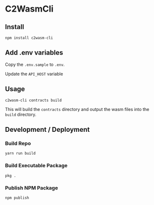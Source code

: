# C2WasmCli

## Install

`npm install c2wasm-cli`

## Add .env variables

Copy the `.env.sample` to `.env`.

Update the `API_HOST` variable

## Usage

`c2wasm-cli contracts build`

This will build the `contracts` directory and output the wasm files into the `build` directory.

## Development / Deployment

### Build Repo

`yarn run build`

### Build Executable Package

`pkg .`

### Publish NPM Package

`npm publish`